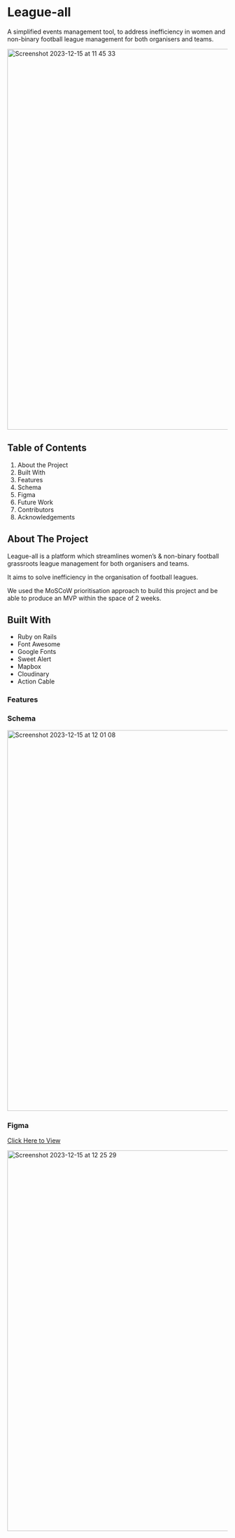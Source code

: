 <h1> League-all </h1>

<p> A simplified events management tool, to address inefficiency in women and non-binary football league management for both organisers and teams. <p> 

<img width="869" alt="Screenshot 2023-12-15 at 11 45 33" src="https://github.com/zeinaaabbb/League-all/assets/129793281/3ed067d4-56d1-42c1-9888-0c06df905e0f">


<h2> Table of Contents </h2>

1. About the Project
2. Built With 
3. Features
4. Schema
5. Figma
6. Future Work 
7. Contributors
8. Acknowledgements 


<h2> About The Project </h2>

<p> League-all is a platform which streamlines women’s & non-binary football grassroots league management for both organisers and teams. </p>

<p> It aims to solve inefficiency in the organisation of football leagues. </p>

<p> We used the MoSCoW prioritisation approach to build this project and be able to produce an MVP within the space of 2 weeks. </p>

<h2> Built With </h2>
<ul>
<li>Ruby on Rails</li>
<li>Font Awesome</li>
<li>Google Fonts</li> 
<li>Sweet Alert </li>
<li>Mapbox</li>
<li>Cloudinary</li>
<li>Action Cable</li>
</ul>

<h3> Features </h3>


<h3>Schema </h3>

<img width="869" alt="Screenshot 2023-12-15 at 12 01 08" src="https://github.com/zeinaaabbb/League-all/assets/129793281/05831bba-67cc-46ae-8879-fb25831de8d3">

<h3> Figma </h3>

<a href ="https://www.figma.com/file/jg8XVQUU0E6bkxrCDHWDh8/Figma---League-all?type=design&node-id=0%3A1&mode=design&t=6PnsNtMDmqmo8iJF-1">Click Here to View</a>

<img width="869" alt="Screenshot 2023-12-15 at 12 25 29" src="https://github.com/zeinaaabbb/League-all/assets/129793281/a883658e-37ac-4505-8352-16f200330f41">






